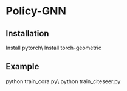 # Policy-GNN
## Installation
Install pytorch\\
Install torch-geometric

## Example
python train_cora.py\\
python train_citeseer.py
